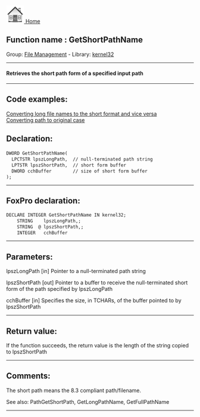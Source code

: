 [<img src="../../images/home.png"> Home ](https://github.com/VFPX/Win32API)  

## Function name : GetShortPathName
Group: [File Management](../../functions_group.md#File_Management)  -  Library: [kernel32](../../libraries.md#kernel32)  
***  


#### Retrieves the short path form of a specified input path
***  


## Code examples:
[Converting long file names to the short format and vice versa](../../samples/sample_055.md)  
[Converting path to original case](../../samples/sample_102.md)  

## Declaration:
```foxpro  
DWORD GetShortPathName(
  LPCTSTR lpszLongPath,  // null-terminated path string
  LPTSTR lpszShortPath,  // short form buffer
  DWORD cchBuffer        // size of short form buffer
);  
```  
***  


## FoxPro declaration:
```foxpro  
DECLARE INTEGER GetShortPathName IN kernel32;
	STRING    lpszLongPath,;
	STRING  @ lpszShortPath,;
	INTEGER   cchBuffer  
```  
***  


## Parameters:
lpszLongPath 
[in] Pointer to a null-terminated path string

lpszShortPath 
[out] Pointer to a buffer to receive the null-terminated short form of the path specified by lpszLongPath

cchBuffer 
[in] Specifies the size, in TCHARs, of the buffer pointed to by lpszShortPath  
***  


## Return value:
If the function succeeds, the return value is the length of the string copied to lpszShortPath  
***  


## Comments:
The short path means the 8.3 compliant path/filename.  
  
See also: PathGetShortPath, GetLongPathName, GetFullPathName   
  
***  

